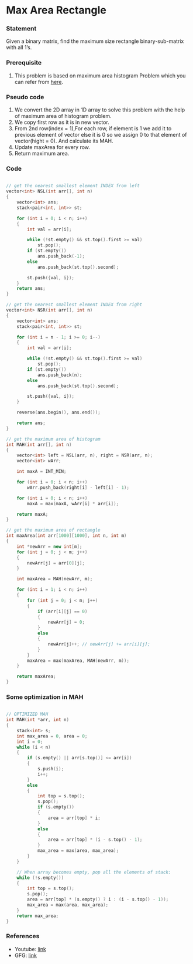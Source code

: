 # Max Area Rectangle

### Statement

Given a binary matrix, find the maximum size rectangle binary-sub-matrix with all 1’s.

### Prerequisite

1. This problem is based on maximum area histogram Problem which you can refer from [here](6_maximum_area_of_histogram.md).

### Pseudo code

1. We convert the 2D array in 1D array to solve this problem with the help of maximum area of histogram problem.
2. We copy first row as it is in new vector.
3. From 2nd row(index = 1),For each row, if element is 1 we add it to previous element of vector else it is 0 so we assign 0 to that element of vector(hight = 0). And calculate its MAH.
4. Update maxArea for every row.
5. Return maximum area.

### Code

```cpp

// get the nearest smallest element INDEX from left
vector<int> NSL(int arr[], int n)
{
    vector<int> ans;
    stack<pair<int, int>> st;

    for (int i = 0; i < n; i++)
    {
        int val = arr[i];

        while (!st.empty() && st.top().first >= val)
            st.pop();
        if (st.empty())
            ans.push_back(-1);
        else
            ans.push_back(st.top().second);

        st.push({val, i});
    }
    return ans;
}

// get the nearest smallest element INDEX from right
vector<int> NSR(int arr[], int n)
{
    vector<int> ans;
    stack<pair<int, int>> st;

    for (int i = n - 1; i >= 0; i--)
    {
        int val = arr[i];

        while (!st.empty() && st.top().first >= val)
            st.pop();
        if (st.empty())
            ans.push_back(n);
        else
            ans.push_back(st.top().second);

        st.push({val, i});
    }

    reverse(ans.begin(), ans.end());

    return ans;
}

// get the maximum area of histogram
int MAH(int arr[], int n)
{
    vector<int> left = NSL(arr, n), right = NSR(arr, n);
    vector<int> wArr;

    int maxA = INT_MIN;

    for (int i = 0; i < n; i++)
        wArr.push_back(right[i] - left[i] - 1);

    for (int i = 0; i < n; i++)
        maxA = max(maxA, wArr[i] * arr[i]);

    return maxA;
}

// get the maximum area of rectangle
int maxArea(int arr[1000][1000], int n, int m)
{
    int *newArr = new int[m];
    for (int j = 0; j < m; j++)
    {
        newArr[j] = arr[0][j];
    }

    int maxArea = MAH(newArr, m);

    for (int i = 1; i < n; i++)
    {
        for (int j = 0; j < m; j++)
        {
            if (arr[i][j] == 0)
            {
                newArr[j] = 0;
            }
            else
            {
                newArr[j]++; // newArr[j] += arr[i][j];
            }
        }
        maxArea = max(maxArea, MAH(newArr, m));
    }

    return maxArea;
}
```

### Some optimization in MAH

```cpp

// OPTIMIZED MAH
int MAH(int *arr, int n)
{
    stack<int> s;
    int max_area = 0, area = 0;
    int i = 0;
    while (i < n)
    {
        if (s.empty() || arr[s.top()] <= arr[i])
        {
            s.push(i);
            i++;
        }
        else
        {
            int top = s.top();
            s.pop();
            if (s.empty())
            {
                area = arr[top] * i;
            }
            else
            {
                area = arr[top] * (i - s.top() - 1);
            }
            max_area = max(area, max_area);
        }
    }

    // When array becomes empty, pop all the elements of stack:
    while (!s.empty())
    {
        int top = s.top();
        s.pop();
        area = arr[top] * (s.empty() ? i : (i - s.top() - 1));
        max_area = max(area, max_area);
    }
    return max_area;
}

```



### References

- Youtube: [link](https://www.youtube.com/watch?v=St0Jf_VmG_g&list=PL_z_8CaSLPWdeOezg68SKkeLN4-T_jNHd&index=8)
- GFG: [link](https://www.geeksforgeeks.org/maximum-size-rectangle-binary-sub-matrix-1s/)
